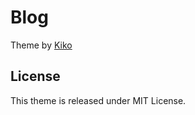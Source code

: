 # Blog

Theme by [Kiko](http://github.com/gfjaru/Kiko)

## License

This theme is released under MIT License.
